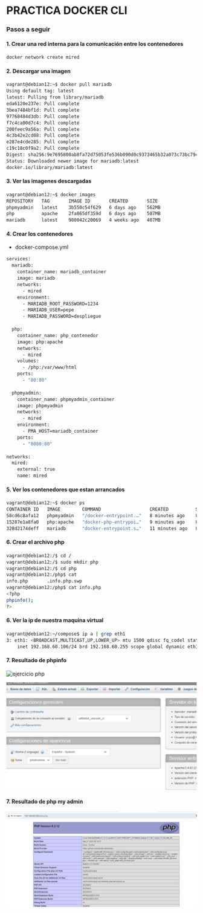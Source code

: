 # **PRACTICA DOCKER CLI**

### **Pasos a seguir**

#### 1. Crear una red interna para la comunicación entre los contenedores

```bash
docker network create mired
```

#### 2. Descargar una imagen

```bash
vagrant@debian12:~$ docker pull mariadb
Using default tag: latest
latest: Pulling from library/mariadb
eda6120e237e: Pull complete
3bea7484bf1d: Pull complete
97768484d3db: Pull complete
f7c4ca00d7c4: Pull complete
200feec9a56a: Pull complete
4c3b42e2cd08: Pull complete
e287e4cde285: Pull complete
c19c18c0f9a2: Pull complete
Digest: sha256:9e7695800ab8fa72d75053fe536b090d0c9373465b32a073c73bc7940a2e8dbe
Status: Downloaded newer image for mariadb:latest
docker.io/library/mariadb:latest
```

#### 3. Ver las imagenes descargadas

```bash
vagrant@debian12:~$ docker images
REPOSITORY   TAG       IMAGE ID       CREATED       SIZE
phpmyadmin   latest    3b550c54f629   6 days ago    562MB
php          apache    2fa865df359d   6 days ago    507MB
mariadb      latest    980042c20069   4 weeks ago   407MB
```

#### 4. Crear los contenedores

* docker-compose.yml

```bash
services:
  mariadb:
    container_name: mariadb_container
    image: mariadb
    networks:
      - mired
    environment:
      - MARIADB_ROOT_PASSWORD=1234
      - MARIADB_USER=pepe
      - MARIADB_PASSWORD=despliegue

  php:
    container_name: php_contenedor
    image: php:apache
    networks:
      - mired
    volumes:
      - /php:/var/www/html
    ports:
      - "80:80"

  phpmyadmin:
    container_name: phpmyadmin_container
    image: phpmyadmin
    networks:
      - mired
    environment:
      - PMA_HOST=mariadb_container
    ports:
      - "8080:80"

networks:
  mired:
    external: true
    name: mired

```

#### 5. Ver los contenedores que estan arrancados 

```bash
vagrant@debian12:~$ docker ps
CONTAINER ID   IMAGE        COMMAND                  CREATED          STATUS          PORTS                  NAMES
58cd6c8afa12   phpmyadmin   "/docker-entrypoint.…"   8 minutes ago    Up 8 minutes    0.0.0.0:8080->80/tcp   phpmyadmin_container
15287e1a8fa0   php:apache   "docker-php-entrypoi…"   9 minutes ago    Up 9 minutes    0.0.0.0:80->80/tcp     php_contenedor
328d2174deff   mariadb      "docker-entrypoint.s…"   11 minutes ago   Up 11 minutes   3306/tcp               mariadb_container
```

#### 6. Crear el archivo php

```bash
vagrant@debian12:/$ cd /
vagrant@debian12:/$ sudo mkdir php
vagrant@debian12:/$ cd php
vagrant@debian12:/php$ cat
info.php       .info.php.swp
vagrant@debian12:/php$ cat info.php
<?php
phpinfo();
?>
```

#### 6. Ver la ip de nuestra maquina virtual

```bash
vagrant@debian12:~/compose$ ip a | grep eth1
3: eth1: <BROADCAST,MULTICAST,UP,LOWER_UP> mtu 1500 qdisc fq_codel state UP group default qlen 1000
    inet 192.168.60.106/24 brd 192.168.60.255 scope global dynamic eth1
```


#### 7. Resultado de phpinfo

![ejercicio php](phpadmin.png)

![entrar en base de datos](basededatos.png)

#### 7. Resultado de php my admin

![ejercicio phpapache](phpinfo.png)
